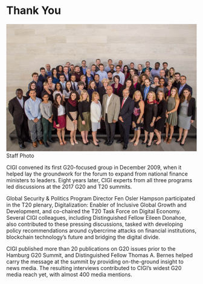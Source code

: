 

# Thank You

<div class="img-container">
  <img class="progressive" src="assets/slides/2017 CIGI Staff Photo - Setup 2 - FInal OPTIMIZED.jpg" alt="">
</div>
<div class="photo-caption">
  Staff Photo
</div>

CIGI convened its first G20-focused group in December 2009, when it helped lay the groundwork for the forum to expand from national finance ministers to leaders. Eight years later, CIGI experts from all three programs led discussions at the 2017 G20 and T20 summits.

Global Security & Politics Program Director Fen Osler Hampson participated in the T20 plenary, Digitalization: Enabler of Inclusive Global Growth and Development, and co-chaired the T20 Task Force on Digital Economy. Several CIGI colleagues, including Distinguished Fellow Eileen Donahoe, also contributed to these pressing discussions, tasked with developing policy recommendations around cybercrime attacks on financial institutions, blockchain technology’s future and bridging the digital divide.

CIGI published more than 20 publications on G20 issues prior to the Hamburg G20 Summit, and Distinguished Fellow Thomas A. Bernes helped carry the message at the summit by providing on-the-ground insight to news media. The resulting interviews contributed to CIGI’s widest G20 media reach yet, with almost 400 media mentions. 